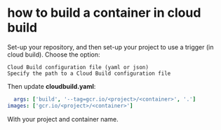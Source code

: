 # how to build a container in cloud build

Set-up your repository, and then set-up your project to use a trigger (in cloud build).
Choose the option:

```option
Cloud Build configuration file (yaml or json)
Specify the path to a Cloud Build configuration file
```

Then update **cloudbuild.yaml**:

```yaml
  args: ['build', '--tag=gcr.io/<project>/<container>', '.']
images: ['gcr.io/<project>/<container>']
```

With your project and container name.
